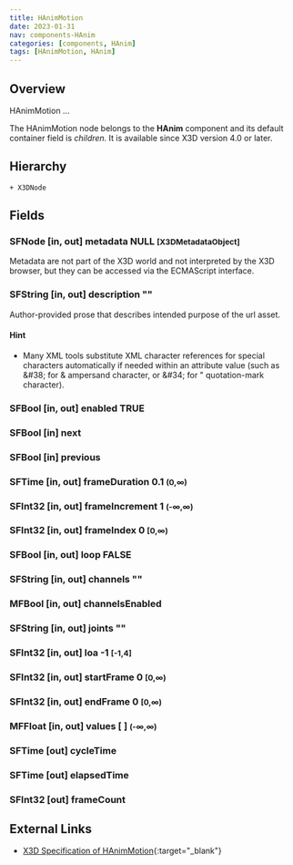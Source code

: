 ```yaml
---
title: HAnimMotion
date: 2023-01-31
nav: components-HAnim
categories: [components, HAnim]
tags: [HAnimMotion, HAnim]
---
```

<style>
.post h3 {
   word-spacing: 0.2em;
}
</style>

## Overview

HAnimMotion ...

The HAnimMotion node belongs to the **HAnim** component and its default container field is *children.* It is available since X3D version 4.0 or later.

## Hierarchy

```
+ X3DNode
```

## Fields

### SFNode [in, out] **metadata** NULL <small>[X3DMetadataObject]</small>

Metadata are not part of the X3D world and not interpreted by the X3D browser, but they can be accessed via the ECMAScript interface.

### SFString [in, out] **description** ""

Author-provided prose that describes intended purpose of the url asset.

#### Hint

- Many XML tools substitute XML character references for special characters automatically if needed within an attribute value (such as &amp;#38; for & ampersand character, or &amp;#34; for " quotation-mark character).

### SFBool [in, out] **enabled** TRUE

### SFBool [in] **next**

### SFBool [in] **previous**

### SFTime [in, out] **frameDuration** 0.1 <small>(0,∞)</small>

### SFInt32 [in, out] **frameIncrement** 1 <small>(-∞,∞)</small>

### SFInt32 [in, out] **frameIndex** 0 <small>[0,∞)</small>

### SFBool [in, out] **loop** FALSE

### SFString [in, out] **channels** ""

### MFBool [in, out] **channelsEnabled**

### SFString [in, out] **joints** ""

### SFInt32 [in, out] **loa** -1 <small>[-1,4]</small>

### SFInt32 [in, out] **startFrame** 0 <small>[0,∞)</small>

### SFInt32 [in, out] **endFrame** 0 <small>[0,∞)</small>

### MFFloat [in, out] **values** [ ] <small>(-∞,∞)</small>

### SFTime [out] **cycleTime**

### SFTime [out] **elapsedTime**

### SFInt32 [out] **frameCount**

## External Links

- [X3D Specification of HAnimMotion](https://www.web3d.org/documents/specifications/19775-1/V4.0/Part01/components/hanim.html#HAnimMotion){:target="_blank"}
